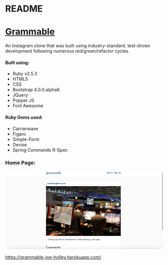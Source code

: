 # README

# [Grammable](https://grammable-joe-holley.herokuapp.com/)

An Instagram clone that was built using industry-standard, test-driven development following numerous red/green/refactor cycles.

#### Built using:
- Ruby v2.5.3
- HTML5
- CSS
- Bootstrap 4.0.0.alpha6
- JQuery
- Popper JS
- Font Awesome

#### Ruby Gems used:

- Carrierwave
- Figaro
- Simple-Form
- Devise
- Spring Commands R-Spec

### Home Page:
![](./app/assets/images/grammable.png)

https://grammable-joe-holley.herokuapp.com/